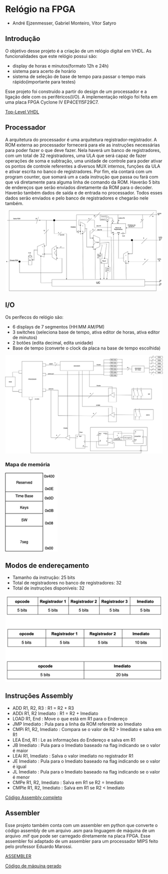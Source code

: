# Relógio na FPGA

- André Ejzenmesser, Gabriel Monteiro, Vitor Satyro

## Introdução

O objetivo desse projeto é a criação de um relógio digital em VHDL. As funcionalidades que este relógio possui são:
 - display de horas e minutos(formato 12h e 24h)
 - sistema para acerto de horário
 - sistema de seleção de base de tempo para passar o tempo mais rápido(importante para testes)

Esse projeto foi construído a partir do design de um processador e a ligação dele com os periféricos(I/O). A implementação relógio foi feita em uma placa FPGA Cyclone IV EP4CE115F29C7.

[Top-Level VHDL](https://github.com/decoejz/relogio_FPGA/blob/master/relogio.vhd)

 
## Processador

A arquitetura do processador é uma arquitetura registrador-registrador. A ROM externa ao processador fornecerá para ele as instruções necessárias para poder fazer o que deve fazer. Nela haverá um banco de registradores, com um total de 32 registradores, uma ULA que será capaz de fazer operações de soma e subtração, uma unidade de controle para poder ativar os pontos de controle referentes a diversos MUX internos, funções da ULA e ativar escrita no banco de registradores. Por fim, ela contará com um program counter, que somará um a cada instrução que passa ou fará com que vá diretamente para alguma linha de comando da ROM. Haverão 5 bits de endereços que serão enviados diretamente da ROM para o decoder. Haverão também dados de saída e de entrada no processador. Todos esses dados serão enviados e pelo banco de registradores e chegarão nele também.


![alt text](https://github.com/decoejz/relogio_FPGA/blob/master/imagens/processador.png)

## I/O

Os perífecos do relógio são:

- 6 displays de 7 segmentos (HH:MM AM/PM)
- 3 switches (seleciona base de tempo, ativa editor de horas, ativa editor de minutos)
- 2 botões (edita decimal, edita unidade)
- Base de tempo (converte o clock da placa na base de tempo escolhida)

![alt text](https://github.com/decoejz/relogio_FPGA/blob/master/imagens/io.png)

### Mapa de memória

![alt text](https://github.com/decoejz/relogio_FPGA/blob/master/imagens/mapamemoria.png)

## Modos de endereçamento 

- Tamanho da instrução: 25 bits
- Total de registradores no banco de registradores: 32
- Total de instruções disponíveis: 32

![alt text](https://github.com/decoejz/relogio_FPGA/blob/master/imagens/enderacamento.png)

## Instruções Assembly

- ADD R1, R2, R3 : R1 = R2 + R3
- ADDi R1, R2 Imediato : R1 = R2 + Imediato
- LOAD R1, End : Move o que está em R1 para o Endereço
- JMP Imediato : Pula para a linha da ROM referente ao Imediato
- CMPi R1, R2, Imediato : Compara se o valor de R2 > Imediato e salva em R1
- LEA End, R1 : Le as informações do Endereço e salva em R1
- JB Imediato : Pula para o Imediato baseado na flag indicando se o valor é maior
- LEAi R1, Imediato : Salva o valor imediato no registrador R1
- JE Imediato : Pula para o Imediato baseado na flag indicando se o valor é igual
- JL Imediato : Pula para o Imediato baseado na flag indicando se o valor é menor
- CMPe R1, R2, Imediato : Salva em R1 se R2 = Imediato
- CMPle R1, R2, Imediato : Salva em R1 se R2 < Imediato

[Código Assembly completo](https://github.com/decoejz/relogio_FPGA/blob/master/assembly/assembly.asm)

## Assembler

Esse projeto também conta com um assembler em python que converte o código assembly de um arquivo .asm para linguagem de máquina de um arquivo .mif que pode ser carregado diretamente na placa FPGA. Esse assembler foi adaptado de um assembler para um processador MIPS feito pelo professor Eduardo Marossi.

[ASSEMBLER](https://github.com/decoejz/relogio_FPGA/blob/master/python/assembler.py)

[Código de máquina gerado](https://github.com/decoejz/relogio_FPGA/blob/master/mif/initROM.mif)
